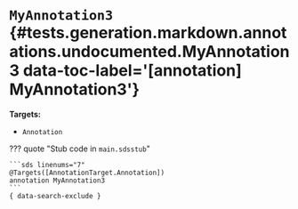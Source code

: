 [//]: # (DO NOT EDIT THIS FILE DIRECTLY. Instead, edit the corresponding stub file and execute `npm run docs:api`.)

# <code class="doc-symbol doc-symbol-annotation"></code> `MyAnnotation3` {#tests.generation.markdown.annotations.undocumented.MyAnnotation3 data-toc-label='[annotation] MyAnnotation3'}

**Targets:**

- `Annotation`

??? quote "Stub code in `main.sdsstub`"

    ```sds linenums="7"
    @Targets([AnnotationTarget.Annotation])
    annotation MyAnnotation3
    ```
    { data-search-exclude }
